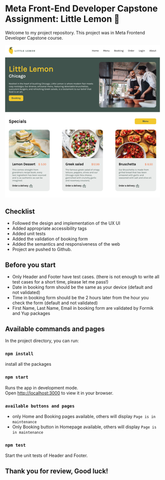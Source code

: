 # Meta Front-End Developer Capstone Assignment: Little Lemon :lemon:

Welcome to my project repository. This project was in Meta Frontend Developer Capstone course.

![Website Preview](./src/assets/screenshot.png)

## Checklist

- Followed the design and implementation of the UX UI
- Added appropriate accessibility tags
- Added unit tests
- Added the validation of booking form
- Added the semantics and responsiveness of the web
- Project are pushed to Github.

## Before you start

- Only Header and Footer have test cases. (there is not enough to write all test cases for a short time, please let me pass!)
- Date in booking form should be the same as your device (default and not validated)
- Time in booking form should be the 2 hours later from the hour you check the form (default and not validated)
- First Name, Last Name, Email in booking form are validated by Formik and Yup packages

## Available commands and pages

In the project directory, you can run:

### `npm install`

install all the packages

### `npm start`

Runs the app in development mode.\
Open [http://localhost:3000](http://localhost:3000) to view it in your browser.

### `available buttons and pages`

- only Home and Booking pages available, others will display `Page is in maintenance`
- Only Booking button in Homepage available, others will display `Page is in maintenance`

### `npm test`

Start the unit tests of Header and Footer.

## Thank you for review, Good luck!
